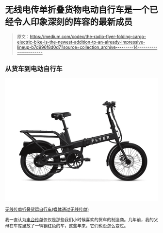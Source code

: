 # 无线电传单折叠货物电动自行车是一个已经令人印象深刻的阵容的最新成员

> 原文：<https://medium.com/codex/the-radio-flyer-folding-cargo-electric-bike-is-the-newest-addition-to-an-already-impressive-lineup-b7d996f8d0d7?source=collection_archive---------14----------------------->

## 从货车到电动自行车

![](img/81944c641c5a320b98891c7baf22dcbe.png)

[无线传单折叠货运自行车(媒体通过无线传单)](https://flyer.radioflyer.com/media/catalog/product/cache/a27c321defbe171e178713625d070d98/f/l/flyer-folding-cargo-hero-profile-black-model-860.jpg)

我一直认为[电台传单](https://www.radioflyer.com/)仅仅是那些我们小时候喜欢的货车的制造商。几年前，我的父母在车库里放了一辆钢红色的车，这些年来，它们也没怎么变过。